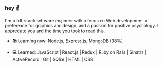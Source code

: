 ### hey ✌️

I'm a full-stack software engineer with a focus on Web development, a preference for graphics and design, and a passion for positive psychology.
I appreciate you and the time you took to read this.

- 📚 Learning now: Node.js, Express.js, MongoDB (38%)

- 💻 Learned: JavaScript | React.js | Redux | Ruby on Rails | Sinatra | ActiveRecord | Git | SQlite | HTML | CSS
